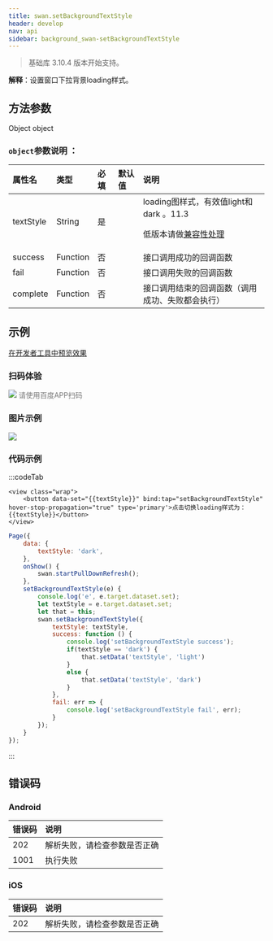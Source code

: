 ```yaml
---
title: swan.setBackgroundTextStyle
header: develop
nav: api
sidebar: background_swan-setBackgroundTextStyle
---
```


 
> 基础库 3.10.4 版本开始支持。

**解释**：设置窗口下拉背景loading样式。

 
## 方法参数

Object object

### `object`参数说明 ：

|属性名 |类型  |必填 | 默认值 |说明|
|:---- |:---- |:---- |:----|:----|
|textStyle |String | 是| | loading图样式，有效值light和dark 。11.3 <p>低版本请做<a href="https://smartprogram.baidu.com/docs/develop/swan/compatibility/">兼容性处理</a>|
|success |Function  |  否 |   | 接口调用成功的回调函数 | 
|fail  |  Function |   否  |   | 接口调用失败的回调函数| 
|complete   | Function  |  否 |   |  接口调用结束的回调函数（调用成功、失败都会执行）| 
## 示例

<a href="swanide://fragment/1a44f9e8f4e4cf559c3750e2e0ebc1061574253034280" title="在开发者工具中预览效果" target="_self">在开发者工具中预览效果</a>

### 扫码体验

<div class='scan-code-container'>
    <img src="https://b.bdstatic.com/miniapp/assets/images/doc_demo/fragment_setBackgroundTextStyle.png" class="demo-qrcode-image" />
    <font color=#777 12px>请使用百度APP扫码</font>
</div>

###  图片示例  
<div class="m-doc-custom-examples">
    <div class="m-doc-custom-examples-correct">
        <img src="https://b.bdstatic.com/miniapp/image/setBackgroundTextStyle.gif">
    </div>
    <div class="m-doc-custom-examples-correct">
        <img src=" ">
    </div>
    <div class="m-doc-custom-examples-correct">
        <img src=" ">
    </div>     
</div>

### 代码示例 





:::codeTab
```swan
<view class="wrap">
    <button data-set="{{textStyle}}" bind:tap="setBackgroundTextStyle" hover-stop-propagation="true" type='primary'>点击切换loading样式为：{{textStyle}}</button>
</view>
```

 

```js
Page({
    data: {
        textStyle: 'dark',
    },
    onShow() {
        swan.startPullDownRefresh();
    },
    setBackgroundTextStyle(e) {
        console.log('e', e.target.dataset.set);
        let textStyle = e.target.dataset.set;
        let that = this;
        swan.setBackgroundTextStyle({
            textStyle: textStyle,
            success: function () {
                console.log('setBackgroundTextStyle success');
                if(textStyle == 'dark') {
                    that.setData('textStyle', 'light')
                }
                else {
                    that.setData('textStyle', 'dark')
                }
            },
            fail: err => {
                console.log('setBackgroundTextStyle fail', err);
            }
        });
    }
});
```
:::


##  错误码
### Android

|错误码|说明|
|:--|:--|
|202|解析失败，请检查参数是否正确      |
|1001|执行失败|

### iOS

|错误码|说明|
|:--|:--|
|202|解析失败，请检查参数是否正确      |   
